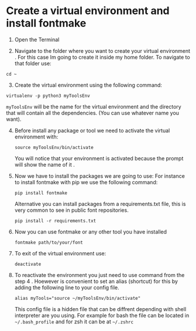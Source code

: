 # Create a virtual environment and install fontmake

1. Open the Terminal

2. Navigate to the folder where you want to create your virtual environment . For this case Im going to create it inside my  home folder. To navigate to that folder use:

```
cd ~
```

3. Create the virtual environment using the following command: 

```
virtualenv -p python3 myToolsEnv
```

`myToolsEnv` will be the name for the virtual environment and the directory that will contain all the dependencies. (You can use whatever name you want).

4. Before install any package or tool we need to activate the virtual environment with:

   ```
   source myToolsEnv/bin/activate
   ```

   You will notice that your environment is activated because the prompt will show the name of it .

5. Now we have to install the packages we are going to use: 
   For instance to install fontmake with pip we use the following command:

   ```
   pip install fontmake
   ```

   Alternative you can install packages from a requirements.txt file, this is very common to see in public font repositories.

   ```
   pip install -r requirements.txt
   ```

6. Now you can use fontmake or any other tool you have installed

   ```
   fontmake path/to/your/font
   ```

7. To exit of the virtual environment use:

   ```
   deactivate
   ```

8. To reactivate the environment you just need to use command from the step 4 . Hoewever is convenient to set an alias (shortcut) for this by adding the following line to your config file.

   ```
   alias myTools="source ~/myToolsEnv/bin/activate"
   ```

   This config file is a hidden file that can be diffrent depending with shell interpreter are you using. For example for bash the file can be located in `~/.bash_profile` and for zsh it can be at `~/.zshrc`

